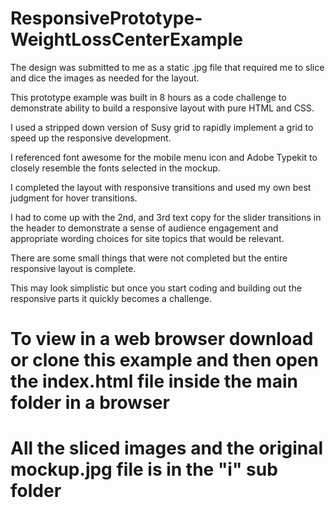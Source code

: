 # ResponsivePrototype-WeightLossCenterExample

The design was submitted to me as a static .jpg file that required me to slice and dice the images as needed for the layout.

This prototype example was built in 8 hours as a code challenge to demonstrate ability to build a 
responsive layout with pure HTML and CSS. 

I used a stripped down version of Susy grid to rapidly implement a grid to speed up the responsive development.

I referenced font awesome for the mobile menu icon and Adobe Typekit to closely resemble the fonts selected in the mockup.

I completed the layout with responsive transitions and used my own best judgment for hover transitions.

I had to come up with the 2nd, and 3rd text copy for the slider transitions in the header to demonstrate a sense 
of audience engagement and appropriate wording choices for site topics that would be relevant.

There are some small things that were not completed but the entire responsive layout is complete.

This may look simplistic but once you start coding and building out the responsive parts it quickly becomes a challenge.

# To view in a web browser download or clone this example and then open the index.html file inside the main folder in a browser

# All the sliced images and the original mockup.jpg file is in the "i" sub folder


